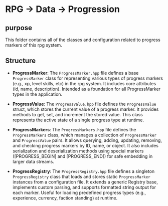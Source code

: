 # RPG -> Data -> Progression

## purpose

This folder contains all of the classes and configuration related to progress markers of this rpg system.

## Structure
- **ProgressMarker**: The `ProgressMarker.hpp` file defines a base `ProgressMarker` class for representing various types of progress markers (e.g., xp, level skills, etc) in the rpg system. It includes core attributes (id, name, description). Intended as a foundation for all ProgressMarker types in the application.

- **ProgressValue**: The `ProgressValue.hpp` file defines the `ProgressValue` struct, which stores the current value of a progress marker. It provides methods to get, set, and increment the stored value. This class represents the active state of a single progress type at runtime.

- **ProgressMarkers**: The `ProgressMarkers.hpp` file defines the `ProgressMarkers` class, which manages a collection of `ProgressMarker` and `ProgressValue` pairs. It allows querying, adding, updating, removing, and checking progress markers by ID, name, or object. It also includes serialization and deserialization methods using special markers ([PROGRESS_BEGIN] and [PROGRESS_END]) for safe embedding in larger data streams.

- **ProgressRegistry**: The `ProgressRegistry.hpp` file defines a singleton `ProgressRegistry` class that loads and stores static `ProgressMarker` instances from a configuration file. It extends a generic Registry base, implements custom parsing, and supports formatted string output for each marker. Useful for loading predefined progress types (e.g., experience, currency, faction standing) at runtime.
